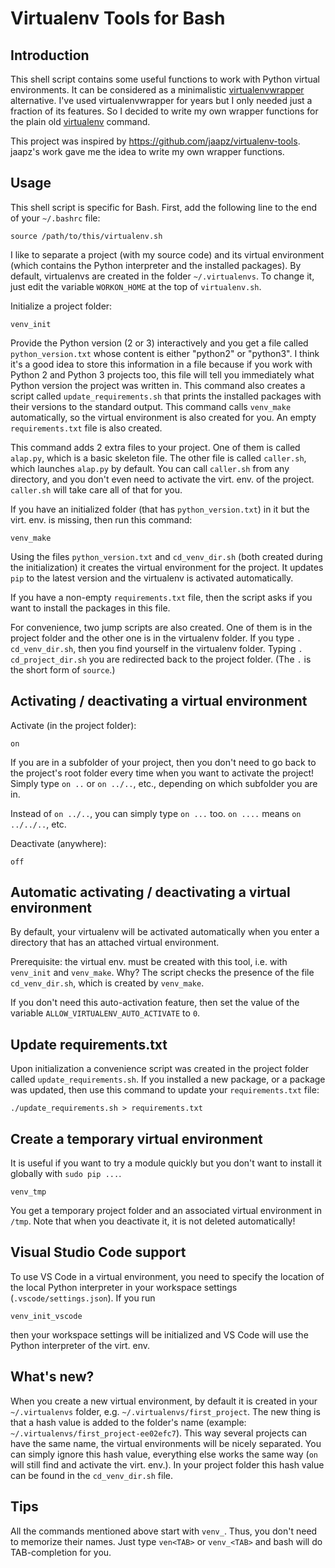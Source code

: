 Virtualenv Tools for Bash
=========================

Introduction
------------
This shell script contains some useful functions to work with
Python virtual environments. It can be considered as a minimalistic
[virtualenvwrapper](https://virtualenvwrapper.readthedocs.org/en/latest/)
alternative. I've used virtualenvwrapper for years but I
only needed just a fraction of its features. So I decided
to write my own wrapper functions for the plain old
[virtualenv](https://virtualenv.readthedocs.org/en/latest/) command.

This project was inspired by
<https://github.com/jaapz/virtualenv-tools>. jaapz's work gave me the
idea to write my own wrapper functions.

Usage
-----
This shell script is specific for Bash. First, add the following line
to the end of your `~/.bashrc` file:

    source /path/to/this/virtualenv.sh

I like to separate a project (with my source code) and its virtual
environment (which contains the Python interpreter and the installed
packages). By default, virtualenvs are created in the folder
`~/.virtualenvs`. To change it, just edit the variable `WORKON_HOME`
at the top of `virtualenv.sh`.

Initialize a project folder:

    venv_init

Provide the Python version (2 or 3) interactively and you get a
file called `python_version.txt` whose content is either
"python2" or "python3". I think it's a good idea to store this
information in a file because if you work with Python 2 and
Python 3 projects too, this file will tell you immediately
what Python version the project was written in. This command also
creates a script called `update_requirements.sh` that prints the
installed packages with their versions to the standard output.
This command calls `venv_make` automatically,
so the virtual environment is also created for you. An empty
`requirements.txt` file is also created.

This command adds 2 extra files to your project. One of
them is called `alap.py`, which is a basic skeleton file. The other
file is called `caller.sh`, which launches `alap.py` by default.
You can call `caller.sh` from any directory, and you don't even
need to activate the virt. env. of the project. `caller.sh` will take
care all of that for you.

If you have an initialized folder (that has `python_version.txt`)
in it but the virt. env. is missing, then run this command:

    venv_make

Using the files `python_version.txt` and `cd_venv_dir.sh` (both created
during the initialization) it creates the virtual environment for the
project. It updates `pip` to the latest version and the virtualenv is
activated automatically.

If you have a non-empty `requirements.txt` file, then the
script asks if you want to install the packages in this file.

For convenience, two jump scripts are also created. One of them is in
the project folder and the other one is in the virtualenv folder. If
you type `. cd_venv_dir.sh`, then you find yourself in the virtualenv
folder. Typing `. cd_project_dir.sh` you are redirected back to the
project folder. (The `.` is the short form of `source`.)

Activating / deactivating a virtual environment
-----------------------------------------------
Activate (in the project folder):

    on

If you are in a subfolder of your project, then you
don't need to go back to the project's root folder every time when
you want to activate the project! Simply type `on ..` or `on ../..`, etc.,
depending on which subfolder you are in.

Instead of `on ../..`, you can simply type `on ...` too. `on ....` means
`on ../../..`, etc.

Deactivate (anywhere):

    off

Automatic activating / deactivating a virtual environment
----------------------------------------------------------------
By default, your virtualenv will be activated automatically when
you enter a directory that has an attached virtual environment.

Prerequisite: the virtual env. must be created with this tool, i.e.
with `venv_init` and `venv_make`. Why? The script checks the presence
of the file `cd_venv_dir.sh`, which is created by `venv_make`.

If you don't need this auto-activation feature, then set the
value of the variable `ALLOW_VIRTUALENV_AUTO_ACTIVATE` to `0`.

Update requirements.txt
-----------------------
Upon initialization a convenience script was created in the project
folder called `update_requirements.sh`. If you installed a new
package, or a package was updated, then use this command to
update your `requirements.txt` file:

    ./update_requirements.sh > requirements.txt

Create a temporary virtual environment
--------------------------------------
It is useful if you want to try a module quickly but you don't want to
install it globally with `sudo pip ...`.

    venv_tmp

You get a temporary project folder and an associated virtual environment
in `/tmp`. Note that when you deactivate it, it is not deleted
automatically!

Visual Studio Code support
--------------------------
To use VS Code in a virtual environment, you need to specify the
location of the local Python interpreter in your workspace settings
(`.vscode/settings.json`). If you run

    venv_init_vscode

then your workspace settings will be initialized and VS Code will
use the Python interpreter of the virt. env.

What's new?
-----------
When you create a new virtual environment, by default it is created in
your `~/.virtualenvs` folder, e.g. `~/.virtualenvs/first_project`. The
new thing is that a hash value is added to the folder's name (example:
`~/.virtualenvs/first_project-ee02efc7`). This way several projects can
have the same name, the virtual environments will be nicely separated. You
can simply ignore this hash value, everything else works the same way
(`on` will still find and activate the virt. env.). In your project
folder this hash value can be found in the `cd_venv_dir.sh` file.

Tips
----
All the commands mentioned above start with `venv_`. Thus, you
don't need to memorize their names. Just type `ven<TAB>` or
`venv_<TAB>` and bash will do TAB-completion for you.
